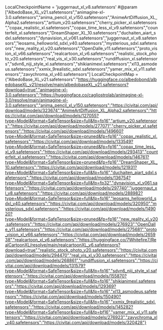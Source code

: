 LocalCheckpointName = 'juggernaut_xl_v8.safetensors' #@param ["AlbedoBase_XL_v21.safetensors","animagine-xl-3.0.safetensors","anima_pencil_xl_v150.safetensors","AnimeArtDiffusion_XL_Alpha2.safetensors","artium_v20.safetensors","cherry_picker_xl.safetensors","copax_realistic_xl.safetensors","copax_time_less_xl_v9.safetensors","counterfeit_xl.safetensors","DreamShaper_XL_10.safetensors","duchaiten_aiart_sdxl.safetensors","dynavision_xl_v061.safetensors","juggernaut_xl_v8.safetensors","leosams_helloworld_sdxl_v40.safetensors","mysterious_sdxl.safetensors","new_reality_xl_v20.safetensors","OpenDalle_v11.safetensors","proto_vision_xl_v66.safetensors","realcartoon_xl_v6.safetensors","realistic_stock_photo_v20.safetensors","real_vis_xl_v30.safetensors","rundiffusion_xl.safetensors","sdvn6_niji_style_xl.safetensors","shikianimexl.safetensors","xl13_asmodeus.safetensors","xxmix_9realistic_sdxl.safetensors","yamer_mix_xl_v11.safetensors","zavychroma_xl_v40.safetensors"]
LocalCheckpointMap = {"AlbedoBase_XL_v21.safetensors":"https://huggingface.co/albedobond/albedobaseXL_v21/resolve/main/albedobaseXL_v21.safetensors?download=true","animagine-xl-3.0.safetensors":"https://huggingface.co/cagliostrolab/animagine-xl-3.0/resolve/main/animagine-xl-3.0.safetensors","anima_pencil_xl_v150.safetensors":"https://civitai.com/api/download/models/323674","AnimeArtDiffusion_XL_Alpha2.safetensors":"https://civitai.com/api/download/models/127055?type=Model&format=SafeTensor&size=full&fp=fp16","artium_v20.safetensors":"https://civitai.com/api/download/models/277071","cherry_picker_xl.safetensors":"https://civitai.com/api/download/models/149660?type=Model&format=SafeTensor&size=pruned&fp=fp16","copax_realistic_xl.safetensors":"https://civitai.com/api/download/models/133549?type=Model&format=SafeTensor&size=pruned&fp=fp16","copax_time_less_xl_v9.safetensors":"https://civitai.com/api/download/models/293413","counterfeit_xl.safetensors":"https://civitai.com/api/download/models/146761?type=Model&format=SafeTensor&size=pruned&fp=fp16","DreamShaper_XL_10.safetensors":"https://civitai.com/api/download/models/121931?type=Model&format=SafeTensor&size=full&fp=fp16","duchaiten_aiart_sdxl.safetensors":"https://civitai.com/api/download/models/136754?type=Model&format=SafeTensor&size=full&fp=fp32","dynavision_xl_v061.safetensors":"https://civitai.com/api/download/models/297740","juggernaut_xl_v8.safetensors":"https://civitai.com/api/download/models/288982?type=Model&format=SafeTensor&size=full&fp=fp16","leosams_helloworld_sdxl_v40.safetensors":"https://civitai.com/api/download/models/320950","mysterious_sdxl.safetensors":"https://civitai.com/api/download/models/149020?type=Model&format=SafeTensor&size=pruned&fp=fp16","new_reality_xl_v20.safetensors":"https://civitai.com/api/download/models/276923","OpenDalle_v11.safetensors":"https://civitai.com/api/download/models/275681","proto_vision_xl_v66.safetensors":"https://civitai.com/api/download/models/265938","realcartoon_xl_v6.safetensors":"https://huggingface.co/7Whitefire7/RealCartoonXL/resolve/main/realcartoonXL_v6.safetensors?download=true","realistic_stock_photo_v20.safetensors":"https://civitai.com/api/download/models/294470","real_vis_xl_v30.safetensors":"https://civitai.com/api/download/models/268861","rundiffusion_xl.safetensors":"https://civitai.com/api/download/models/131579?type=Model&format=SafeTensor&size=full&fp=fp16","sdvn6_niji_style_xl.safetensors":"https://civitai.com/api/download/models/155870?type=Model&format=SafeTensor&size=full&fp=fp16","shikianimexl.safetensors":"https://civitai.com/api/download/models/129369?type=Model&format=SafeTensor&size=full&fp=fp16","xl13_asmodeus.safetensors":"https://civitai.com/api/download/models/150490?type=Model&format=SafeTensor&size=full&fp=fp16","xxmix_9realistic_sdxl.safetensors":"https://civitai.com/api/download/models/145282?type=Model&format=SafeTensor&size=full&fp=bf16","yamer_mix_xl_v11.safetensors":"https://civitai.com/api/download/models/276923","zavychroma_xl_v40.safetensors":"https://civitai.com/api/download/models/320428"}